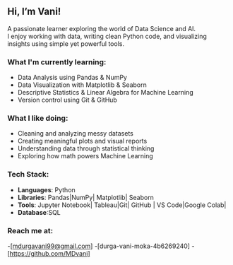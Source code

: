 ## Hi, I’m Vani!

A passionate learner exploring the world of Data Science and AI.  
I enjoy working with data, writing clean Python code, and visualizing insights using simple yet powerful tools.

###  What I'm currently learning:

 
- Data Analysis using Pandas & NumPy  
- Data Visualization with Matplotlib & Seaborn  
- Descriptive Statistics & Linear Algebra for Machine Learning  
- Version control using Git & GitHub

###  What I like doing:
- Cleaning and analyzing messy datasets  
- Creating meaningful plots and visual reports  
- Understanding data through statistical thinking  
- Exploring how math powers Machine Learning

###  Tech Stack:
- **Languages**: Python  
- **Libraries**: Pandas|NumPy| Matplotlib| Seaborn  
- **Tools**: Jupyter Notebook| Tableau|Git| GitHub | VS Code|Google Colab|
- **Database**:SQL

### Reach me at:
-[mdurgavani99@gmail.com]
-[durga-vani-moka-4b6269240]
-[https://github.com/MDvani]

